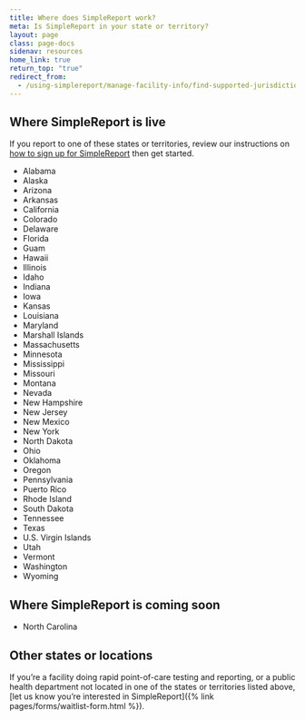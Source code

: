 ```yaml
---
title: Where does SimpleReport work?
meta: Is SimpleReport in your state or territory?
layout: page
class: page-docs
sidenav: resources
home_link: true
return_top: "true"
redirect_from:
  - /using-simplereport/manage-facility-info/find-supported-jurisdictions/
---
```


## Where SimpleReport is live

If you report to one of these states or territories, review our instructions on [how to sign up for SimpleReport](/getting-started/organizations-and-testing-facilities/onboard-your-organization/) then get started.

- Alabama
- Alaska
- Arizona
- Arkansas
- California
- Colorado
- Delaware
- Florida
- Guam
- Hawaii
- Illinois
- Idaho
- Indiana
- Iowa
- Kansas
- Louisiana
- Maryland
- Marshall Islands
- Massachusetts
- Minnesota
- Mississippi
- Missouri
- Montana
- Nevada
- New Hampshire
- New Jersey
- New Mexico
- New York
- North Dakota
- Ohio
- Oklahoma
- Oregon
- Pennsylvania
- Puerto Rico
- Rhode Island
- South Dakota
- Tennessee
- Texas
- U.S. Virgin Islands
- Utah
- Vermont
- Washington
- Wyoming

## Where SimpleReport is coming soon

- North Carolina
 
## Other states or locations

If you’re a facility doing rapid point-of-care testing and reporting, or a public health department not located in one of the states or territories listed above, [let us know you’re interested in SimpleReport]({% link pages/forms/waitlist-form.html %}).
